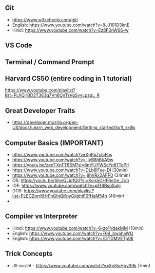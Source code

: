 ## Git
- https://www.w3schools.com/git/
- English: https://www.youtube.com/watch?v=8JJ101D3knE
- Hindi: https://www.youtube.com/watch?v=Ez8F0nW6S-w

## VS Code
## Terminal / Command Prompt

## Harvard CS50 (entire coding in 1 tutorial)
https://www.youtube.com/playlist?list=PLhQjrBD2T383q7Vn8QnTsVgSvyLpsqL_R

## Great Developer Traits
- https://developer.mozilla.org/en-US/docs/Learn_web_development/Getting_started/Soft_skills

## Computer Basics (IMPORTANT)
- https://www.youtube.com/watch?v=KgPuZc5iFhs
- https://www.youtube.com/watch?v=-IyB8hBkA9w
- https://youtu.be/zedTXnTT8SM?si=6mYUYWScYn87TePH
- https://www.youtube.com/watch?v=DLb8IFee-DI (30min)
- https://www.youtube.com/watch?v=j8hVRx2AFP0 (34min)
- OS: https://youtu.be/SIpvQLjgfQ0?si=Xois5OHF6oGe_Zob
- IDE: https://www.youtube.com/watch?v=pEf8BsoSulg
- DOS: https://www.youtube.com/playlist?list=PLECZprrKHrFnGhtQKnyGkbhtF0fHaM54h (40min)
- 
## Compiler vs Interpreter 
- Hindi: https://www.youtube.com/watch?v=6-zo1NdekMM (10min)
- English: https://www.youtube.com/watch?v=F64_bwahaWQ
- English: https://www.youtube.com/watch?v=E3TDMVETp08


## Trick Concepts
- JS var/let - https://www.youtube.com/watch?v=XgSjoHgy3Rk (7min)
